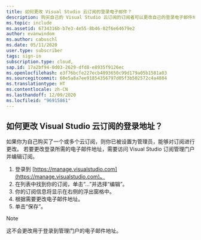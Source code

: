 ```yaml
---
title: 如何更改 Visual Studio 云订阅的登录电子邮件？
description: 购买自己的 Visual Studio 云订阅的订阅者可以更改自己的登录电子邮件地址
ms.topic: include
ms.assetid: 6734316b-b7e3-4e55-8b46-02f6e64679e2
author: evanwindom
ms.author: cabuschl
ms.date: 05/11/2020
user.type: subscriber
tags: sign-in
subscription.type: cloud,
sap.id: 17a2bf94-0d03-2629-dfd8-e8935f9126ec
ms.openlocfilehash: e3f76bcfe227ecb4093650c99d179a05b1581a03
ms.sourcegitcommit: 60e5a8a7ee91854356797d05f3b502572c4a4884
ms.translationtype: HT
ms.contentlocale: zh-CN
ms.lasthandoff: 12/09/2020
ms.locfileid: "96915861"
---
```

## <a name="how-can-i-change-the-sign-in-address-on-my-visual-studio-cloud-subscription"></a>如何更改 Visual Studio 云订阅的登录地址？

如果你为自己购买了一个或多个云订阅，则你已被设置为管理员，能够对订阅进行更改。  若要更改登录所需的电子邮件地址，需要访问 Visual Studio 订阅管理门户并编辑订阅。

1. 登录到 [https://manage.visualstudio.com](https://manage.visualstudio.com)。 
0. 在列表中找到你的订阅，单击“…”并选择“编辑”。 
0. 你的订阅信息将显示在右侧的浮出窗格中。
0. 根据需要更改电子邮件地址。
0. 单击“保存”。

> [!NOTE]
> 这不会更改用于登录到管理门户的电子邮件地址。